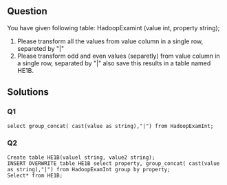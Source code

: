 ## Question
You have given following table: 
HadoopExamint (value int, property string);
1. Please transform all the values from value column in a single row, separeted by "|"
2. Please transform odd and even values (separetly) from value column in a single row, separated by "|" also save this results in a table named HE1B.

## Solutions
### Q1
~~~
select group_concat( cast(value as string),"|") from HadoopExamInt;
~~~
### Q2
~~~
Create table HE1B(valuel string, value2 string);
INSERT OVERWRITE table HE1B select property, group_concat( cast(value as string),"|") from HadoopExamInt group by property;
Select* from HE1B;
~~~
